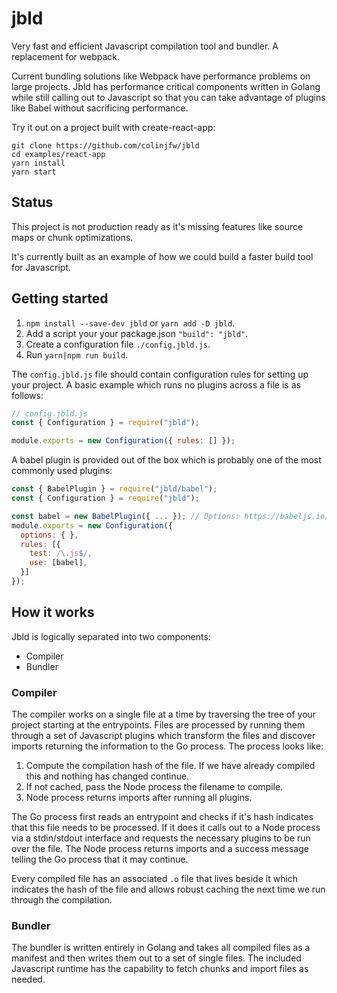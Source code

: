 # jbld

Very fast and efficient Javascript compilation tool and bundler. A replacement
for webpack.

Current bundling solutions like Webpack have performance problems on large
projects. Jbld has performance critical components written in Golang while still
calling out to Javascript so that you can take advantage of plugins like Babel
without sacrificing performance.

Try it out on a project built with create-react-app:

    git clone https://github.com/colinjfw/jbld
    cd examples/react-app
    yarn install
    yarn start

## Status

This project is not production ready as it's missing features like source maps
or chunk optimizations.

It's currently built as an example of how we could build a faster build tool
for Javascript.

## Getting started

1. `npm install --save-dev jbld` or `yarn add -D jbld`.
2. Add a script your your package.json `"build": "jbld"`.
2. Create a configuration file `./config.jbld.js`.
3. Run `yarn|npm run build`.

The `config.jbld.js` file should contain configuration rules for setting up your
project. A basic example which runs no plugins across a file is as follows:

```javascript
// config.jbld.js
const { Configuration } = require("jbld");

module.exports = new Configuration({ rules: [] });
```

A babel plugin is provided out of the box which is probably one of the most
commonly used plugins:

```javascript
const { BabelPlugin } = require("jbld/babel");
const { Configuration } = require("jbld");

const babel = new BabelPlugin({ ... }); // Options: https://babeljs.io/docs/en/options
module.exports = new Configuration({
  options: { },
  rules: [{
    test: /\.js$/,
    use: [babel],
  }]
});
```

## How it works

Jbld is logically separated into two components:

- Compiler
- Bundler

### Compiler

The compiler works on a single file at a time by traversing the tree of your
project starting at the entrypoints. Files are processed by running them through
a set of Javascript plugins which transform the files and discover imports
returning the information to the Go process. The process looks like:

1. Compute the compilation hash of the file. If we have already compiled this
   and nothing has changed continue.
2. If not cached, pass the Node process the filename to compile.
3. Node process returns imports after running all plugins.

The Go process first reads an entrypoint and checks if it's hash indicates that
this file needs to be processed. If it does it calls out to a Node process via
a stdin/stdout interface and requests the necessary plugins to be run over the
file. The Node process returns imports and a success message telling the Go
process that it may continue.

Every compiled file has an associated `.o` file that lives beside it which
indicates the hash of the file and allows robust caching the next time we run
through the compilation.

### Bundler

The bundler is written entirely in Golang and takes all compiled files as a
manifest and then writes them out to a set of single files. The included
Javascript runtime has the capability to fetch chunks and import files as
needed.
